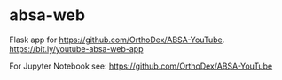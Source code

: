 # absa-web
Flask app for https://github.com/OrthoDex/ABSA-YouTube. https://bit.ly/youtube-absa-web-app

For Jupyter Notebook see: https://github.com/OrthoDex/ABSA-YouTube
